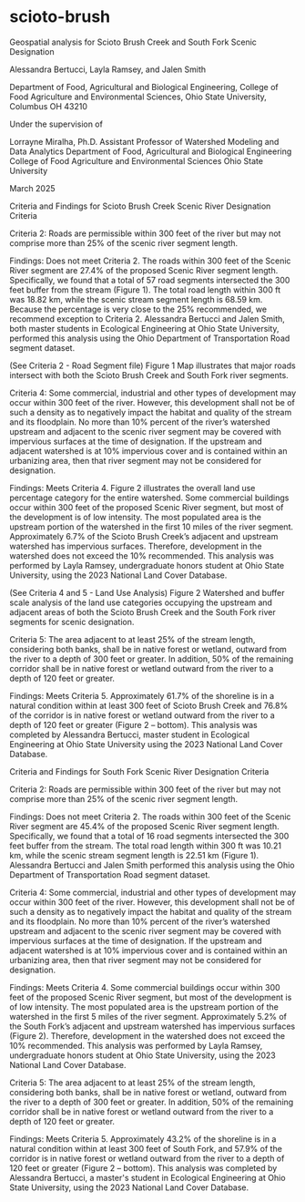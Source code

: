 # scioto-brush
Geospatial analysis for Scioto Brush Creek and South Fork Scenic Designation

Alessandra Bertucci, Layla Ramsey, and Jalen Smith

Department of Food, Agricultural and Biological Engineering, College of Food Agriculture and Environmental Sciences, Ohio State University, Columbus OH 43210


Under the supervision of

Lorrayne Miralha, Ph.D.
Assistant Professor of Watershed Modeling and Data Analytics
Department of Food, Agricultural and Biological Engineering
College of Food Agriculture and Environmental Sciences
Ohio State University

March 2025 


Criteria and Findings for Scioto Brush Creek
Scenic River Designation Criteria

Criteria 2: Roads are permissible within 300 feet of the river but may not comprise more than 25% of the scenic river segment length.

Findings: Does not meet Criteria 2. The roads within 300 feet of the Scenic River segment are 27.4% of the proposed Scenic River segment length. Specifically, we found that a total of 57 road segments intersected the 300 feet buffer from the stream (Figure 1). The total road length within 300 ft was 18.82 km, while the scenic stream segment length is 68.59 km. Because the percentage is very close to the 25% recommended, we recommend exception to Criteria 2. Alessandra Bertucci and Jalen Smith, both master students in Ecological Engineering at Ohio State University, performed this analysis using the Ohio Department of Transportation Road segment dataset.

 
(See Criteria 2 - Road Segment file) Figure 1	 Map illustrates that major roads intersect with both the Scioto Brush Creek and South Fork river segments. 

Criteria 4: Some commercial, industrial and other types of development may occur within 300 feet of the river.  However, this development shall not be of such a density as to negatively impact the habitat and quality of the stream and its floodplain.  No more than 10% percent of the river’s watershed upstream and adjacent to the scenic river segment may be covered with impervious surfaces at the time of designation.  If the upstream and adjacent watershed is at 10% impervious cover and is contained within an urbanizing area, then that river segment may not be considered for designation. 

Findings: Meets Criteria 4. Figure 2 illustrates the overall land use percentage category for the entire watershed. Some commercial buildings occur within 300 feet of the proposed Scenic River segment, but most of the development is of low intensity. The most populated area is the upstream portion of the watershed in the first 10 miles of the river segment. Approximately 6.7% of the Scioto Brush Creek’s adjacent and upstream watershed has impervious surfaces. Therefore, development in the watershed does not exceed the 10% recommended. This analysis was performed by Layla Ramsey, undergraduate honors student at Ohio State University, using the 2023 National Land Cover Database.
 
(See Criteria 4 and 5 - Land Use Analysis) Figure 2	Watershed and buffer scale analysis of the land use categories occupying the upstream and adjacent areas of both the Scioto Brush Creek and the South Fork river segments for scenic designation. 

Criteria 5: The area adjacent to at least 25% of the stream length, considering both banks, shall be in native forest or wetland, outward from the river to a depth of 300 feet or greater.  In addition, 50% of the remaining corridor shall be in native forest or wetland outward from the river to a depth of 120 feet or greater.

Findings: Meets Criteria 5. Approximately 61.7% of the shoreline is in a natural condition within at least 300 feet of Scioto Brush Creek and 76.8% of the corridor is in native forest or wetland outward from the river to a depth of 120 feet or greater (Figure 2 – bottom). This analysis was completed by Alessandra Bertucci, master student in Ecological Engineering at Ohio State University using the 2023 National Land Cover Database.

Criteria and Findings for South Fork
Scenic River Designation Criteria

Criteria 2: Roads are permissible within 300 feet of the river but may not comprise more than 25% of the scenic river segment length.

Findings: Does not meet Criteria 2. The roads within 300 feet of the Scenic River segment are 45.4% of the proposed Scenic River segment length. Specifically, we found that a total of 16 road segments intersected the 300 feet buffer from the stream. The total road length within 300 ft was 10.21 km, while the scenic stream segment length is 22.51 km (Figure 1). Alessandra Bertucci and Jalen Smith performed this analysis using the Ohio Department of Transportation Road segment dataset.

Criteria 4: Some commercial, industrial and other types of development may occur within 300 feet of the river.  However, this development shall not be of such a density as to negatively impact the habitat and quality of the stream and its floodplain.  No more than 10% percent of the river’s watershed upstream and adjacent to the scenic river segment may be covered with impervious surfaces at the time of designation.  If the upstream and adjacent watershed is at 10% impervious cover and is contained within an urbanizing area, then that river segment may not be considered for designation. 

Findings: Meets Criteria 4. Some commercial buildings occur within 300 feet of the proposed Scenic River segment, but most of the development is of low intensity. The most populated area is the upstream portion of the watershed in the first 5 miles of the river segment. Approximately 5.2% of the South Fork’s adjacent and upstream watershed has impervious surfaces (Figure 2). Therefore, development in the watershed does not exceed the 10% recommended. This analysis was performed by Layla Ramsey, undergraduate honors student at Ohio State University, using the 2023 National Land Cover Database.

Criteria 5: The area adjacent to at least 25% of the stream length, considering both banks, shall be in native forest or wetland, outward from the river to a depth of 300 feet or greater.  In addition, 50% of the remaining corridor shall be in native forest or wetland outward from the river to a depth of 120 feet or greater.

Findings: Meets Criteria 5. Approximately 43.2% of the shoreline is in a natural condition within at least 300 feet of South Fork, and 57.9% of the corridor is in native forest or wetland outward from the river to a depth of 120 feet or greater (Figure 2 – bottom). This analysis was completed by Alessandra Bertucci, a master's student in Ecological Engineering at Ohio State University, using the 2023 National Land Cover Database.
